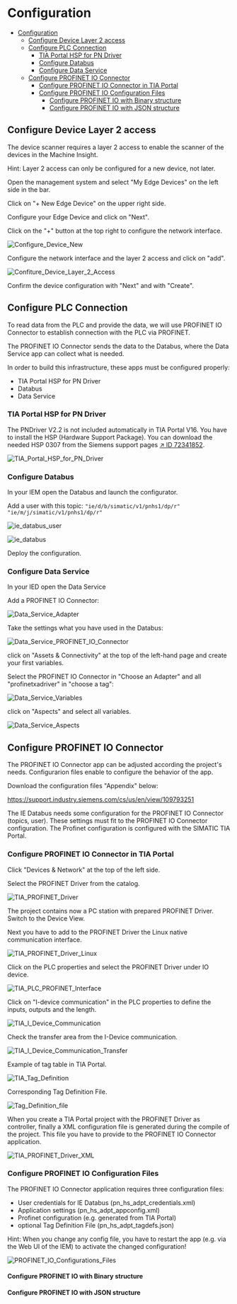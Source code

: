 # Configuration 

- [Configuration](#configuration)
  - [Configure Device Layer 2 access](#configure-device-layer-2-access)
  - [Configure PLC Connection](#configure-plc-connection)
    - [TIA Portal HSP for PN Driver](#tia-portal-hsp-for-pn-driver)
    - [Configure Databus](#configure-databus)
    - [Configure Data Service](#configure-data-service)
  - [Configure PROFINET IO Connector](#configure-profinet-io-connector)
    - [Configure PROFINET IO Connector in TIA Portal](#configure-profinet-io-connector-in-tia-portal)
    - [Configure PROFINET IO Configuration Files](#configure-profinet-io-configuration-files)
      - [Configure PROFINET IO with Binary structure](#configure-profinet-io-with-binary-structure)
      - [Configure PROFINET IO with JSON structure](#configure-profinet-io-with-json-structure)

## Configure Device Layer 2 access

The device scanner requires a layer 2 access to enable the scanner of the devices in the Machine Insight.

Hint: Layer 2 access can only be configured for a new device, not later.

Open the management system and select "My Edge Devices" on the left side in the bar.

Click on "+ New Edge Device" on the upper right side.

Configure your Edge Device and click on "Next".

Click on the "+" button at the top right to configure the network interface.

![Configure_Device_New](graphics/Configure_Device_New.PNG)

Configure the network interface and the layer 2 access and click on "add".

![Confiture_Device_Layer_2_Access](graphics/Configure_Device_Layer_2_Access.PNG)

Confirm the device configuration with "Next" and with "Create".

## Configure PLC Connection

To read data from the PLC and provide the data, we will use PROFINET IO Connector to establish connection with the PLC via PROFINET.

The PROFINET IO Connector sends the data to the Databus, where the Data Service app can collect what is needed.

In order to build this infrastructure, these apps must be configured properly:

- TIA Portal HSP for PN Driver
- Databus
- Data Service

### TIA Portal HSP for PN Driver

The PNDriver V2.2 is not included automatically in TIA Portal V16. You have to install the HSP (Hardware Support Package).
You can download the needed HSP 0307 from the Siemens support pages [↗ ID 72341852](https://support.industry.siemens.com/cs/ww/en/view/72341852).

![TIA_Portal_HSP_for_PN_Driver](graphics/TIA_Portal_HSP_for_PN_Driver.PNG)

### Configure Databus

In your IEM open the Databus and launch the configurator.

Add a user with this topic:
`"ie/d/b/simatic/v1/pnhs1/dp/r"`
`"ie/m/j/simatic/v1/pnhs1/dp/r"`

![ie_databus_user](graphics/IE_Databus_User.PNG)

![ie_databus](graphics/IE_Databus.PNG)

Deploy the configuration.

### Configure Data Service

In your IED open the Data Service 

Add a PROFINET IO Connector:

![Data_Service_Adapter](graphics/Data_Service_Adapters.PNG)

Take the settings what you have used in the Databus:

![Data_Service_PROFINET_IO_Connector](graphics/Data_Service_PROFINET_IO_Connector.PNG)

click on "Assets & Connectivity" at the top of the left-hand page and create your first variables.

Select the PROFINET IO Connector in "Choose an Adapter" and all "profinetxadriver" in "choose a tag":

![Data_Service_Variables](graphics/Data_Service_Data_Service_Variable.PNG)

click on "Aspects" and select all variables.

![Data_Service_Aspects](graphics/Data_Service_Data_Service_Aspects.PNG)

## Configure PROFINET IO Connector 

The PROFINET IO Connector app can be adjusted according the project's needs. 
Configurarion files enable to configure the behavior of the app.

Download the configuration files "Appendix" below:

https://support.industry.siemens.com/cs/us/en/view/109793251

The IE Databus needs some configuration for the PROFINET IO Connector (topics, user). These settings must fit to the PROFINET IO Connector configuration.
The Profinet configuration is configured with the SIMATIC TIA Portal.

### Configure PROFINET IO Connector in TIA Portal

Click "Devices & Network" at the top of the left side.

Select the PROFINET Driver from the catalog.

![TIA_PROFINET_Driver](graphics/TIA_PROFINET_Driver.PNG)

The project contains now a PC station with prepared PROFINET Driver. Switch to the Device View.

Next you have to add to the PROFINET Driver the Linux native communication interface.

![TIA_PROFINET_Driver_Linux](graphics/TIA_PROFINET_Driver_Linux.PNG)

Click on the PLC properties and select the PROFINET Driver under IO device.

![TIA_PLC_PROFINET_Interface](graphics/TIA_PLC_PROFINET_Interface.PNG)

Click on "I-device communication" in the PLC properties to define the inputs, outputs and the length.

![TIA_I_Device_Communication](graphics/TIA_I_Device_Communication.PNG)

Check the transfer area from the I-Device communication.

![TIA_I_Device_Communication_Transfer](graphics/TIA_I_Device_Communication_Transfer.PNG)

Example of tag table in TIA Portal.

![TIA_Tag_Definition](graphics/TIA_Tag_Definition.PNG)

Corresponding Tag Definition File.

![Tag_Definition_file](graphics/Tag_Definition_file.PNG)

When you create a TIA Portal project with the PROFINET Driver as controller, finally a XML configuration file is generated during the compile of the project. 
This file you have to provide to the PROFINET IO Connector application.

![TIA_PROFINET_Driver_XML](graphics/TIA_PROFINET_Driver_XML.PNG)

### Configure PROFINET IO Configuration Files

The PROFINET IO Connector application requires three configuration files:

- User credentials for IE Databus (pn_hs_adpt_credentials.xml)
- Application settings (pn_hs_adpt_appconfig.xml)
- Profinet configuration (e.g. generated from TIA Portal)
- optional Tag Definition File (pn_hs_adpt_tagdefs.json)

Hint: When you change any config file, you have to restart the app (e.g. via the Web UI of the IEM) to activate the changed configuration!

![PROFINET_IO_Configurations_Files](graphics/PROFINET_IO_Configurations_Files.PNG)

#### Configure PROFINET IO with Binary structure

#### Configure PROFINET IO with JSON structure